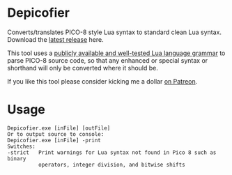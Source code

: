 # Depicofier

Converts/translates PICO-8 style Lua syntax to standard clean Lua syntax. Download the [latest release](https://github.com/Enichan/Depicofier/releases) here.

This tool uses a [publicly available and well-tested Lua language grammar](https://github.com/antlr/grammars-v4/tree/master/lua) to parse PICO-8 source code, so that any enhanced or special syntax or shorthand will only be converted where it should be.

If you like this tool please consider kicking me a dollar [on Patreon](https://www.patreon.com/sharkhugseniko).

# Usage

```
Depicofier.exe [inFile] [outFile]
Or to output source to console:
Depicofier.exe [inFile] -print
Switches:
-strict   Print warnings for Lua syntax not found in Pico 8 such as binary
          operators, integer division, and bitwise shifts
```